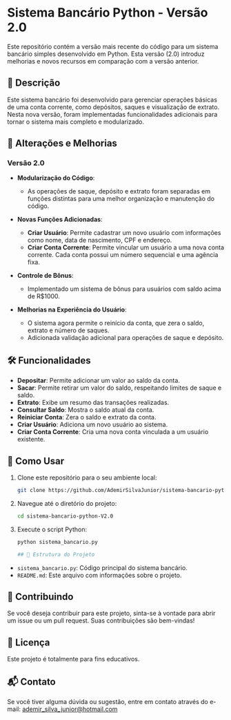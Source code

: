 # Sistema Bancário Python - Versão 2.0

Este repositório contém a versão mais recente do código para um sistema bancário simples desenvolvido em Python. Esta versão (2.0) introduz melhorias e novos recursos em comparação com a versão anterior.

## 📜 Descrição

Este sistema bancário foi desenvolvido para gerenciar operações básicas de uma conta corrente, como depósitos, saques e visualização de extrato. Nesta nova versão, foram implementadas funcionalidades adicionais para tornar o sistema mais completo e modularizado.

## 🚀 Alterações e Melhorias

### Versão 2.0

- **Modularização do Código**: 
  - As operações de saque, depósito e extrato foram separadas em funções distintas para uma melhor organização e manutenção do código.

- **Novas Funções Adicionadas**:
  - **Criar Usuário**: Permite cadastrar um novo usuário com informações como nome, data de nascimento, CPF e endereço.
  - **Criar Conta Corrente**: Permite vincular um usuário a uma nova conta corrente. Cada conta possui um número sequencial e uma agência fixa.

- **Controle de Bônus**: 
  - Implementado um sistema de bônus para usuários com saldo acima de R$1000.

- **Melhorias na Experiência do Usuário**:
  - O sistema agora permite o reinício da conta, que zera o saldo, extrato e número de saques.
  - Adicionada validação adicional para operações de saque e depósito.

## 🛠️ Funcionalidades

- **Depositar**: Permite adicionar um valor ao saldo da conta.
- **Sacar**: Permite retirar um valor do saldo, respeitando limites de saque e saldo.
- **Extrato**: Exibe um resumo das transações realizadas.
- **Consultar Saldo**: Mostra o saldo atual da conta.
- **Reiniciar Conta**: Zera o saldo e extrato da conta.
- **Criar Usuário**: Adiciona um novo usuário ao sistema.
- **Criar Conta Corrente**: Cria uma nova conta vinculada a um usuário existente.

## 🔧 Como Usar

1. Clone este repositório para o seu ambiente local:
   ```bash
   git clone https://github.com/AdemirSilvaJunior/sistema-bancario-python-V2.0.git

2. Navegue até o diretório do projeto:
   ```bash
   cd sistema-bancario-python-V2.0

3. Execute o script Python:
   ```bash
   python sistema_bancario.py

   ## 📂 Estrutura do Projeto

- `sistema_bancario.py`: Código principal do sistema bancário.
- `README.md`: Este arquivo com informações sobre o projeto.

## 👥 Contribuindo

Se você deseja contribuir para este projeto, sinta-se à vontade para abrir um issue ou um pull request. Suas contribuições são bem-vindas!

## 📝 Licença

Este projeto é totalmente para fins educativos.

## 📬 Contato

Se você tiver alguma dúvida ou sugestão, entre em contato através do e-mail: ademir_silva_junior@hotmail.com
